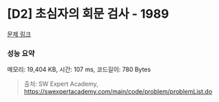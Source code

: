 # [D2] 초심자의 회문 검사 - 1989 

[문제 링크](https://swexpertacademy.com/main/code/problem/problemDetail.do?contestProbId=AV5PyTLqAf4DFAUq) 

### 성능 요약

메모리: 19,404 KB, 시간: 107 ms, 코드길이: 780 Bytes



> 출처: SW Expert Academy, https://swexpertacademy.com/main/code/problem/problemList.do
